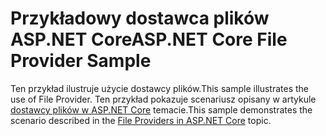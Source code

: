 # <a name="aspnet-core-file-provider-sample"></a><span data-ttu-id="f2578-101">Przykładowy dostawca plików ASP.NET Core</span><span class="sxs-lookup"><span data-stu-id="f2578-101">ASP.NET Core File Provider Sample</span></span>

<span data-ttu-id="f2578-102">Ten przykład ilustruje użycie dostawcy plików.</span><span class="sxs-lookup"><span data-stu-id="f2578-102">This sample illustrates the use of File Provider.</span></span> <span data-ttu-id="f2578-103">Ten przykład pokazuje scenariusz opisany w artykule [dostawcy plików w ASP.NET Core](https://docs.microsoft.com/aspnet/core/fundamentals/file-providers) temacie.</span><span class="sxs-lookup"><span data-stu-id="f2578-103">This sample demonstrates the scenario described in the [File Providers in ASP.NET Core](https://docs.microsoft.com/aspnet/core/fundamentals/file-providers) topic.</span></span>
